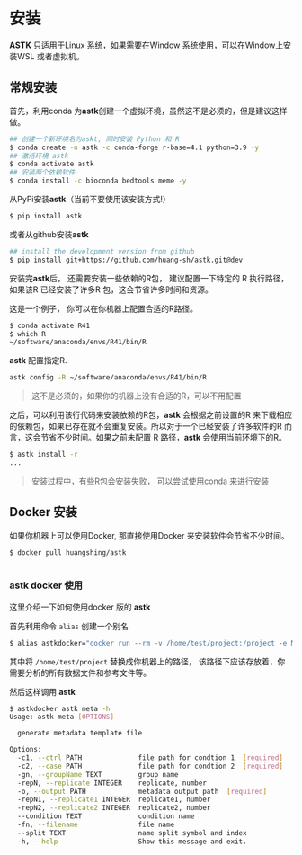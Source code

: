 # 安装

**ASTK** 只适用于Linux 系统，如果需要在Window 系统使用，可以在Window上安装WSL 或者虚拟机。

## 常规安装

首先，利用conda 为**astk**创建一个虚拟环境，虽然这不是必须的，但是建议这样做。

```bash
## 创建一个新环境名为askt, 同时安装 Python 和 R
$ conda create -n astk -c conda-forge r-base=4.1 python=3.9 -y
## 激活环境 astk
$ conda activate astk
## 安装两个依赖软件
$ conda install -c bioconda bedtools meme -y
```

从PyPi安装**astk**（当前不要使用该安装方式!）

```bash
$ pip install astk
```

或者从github安装**astk**

```bash
## install the development version from github
$ pip install git+https://github.com/huang-sh/astk.git@dev

```

安装完**astk**后， 还需要安装一些依赖的R包， 建议配置一下特定的 R 执行路径，如果该R 已经安装了许多R 包，这会节省许多时间和资源。

这是一个例子， 你可以在你机器上配置合适的R路径。

```bash
$ conda activate R41
$ which R
~/software/anaconda/envs/R41/bin/R
```

**astk** 配置指定R.

```bash
astk config -R ~/software/anaconda/envs/R41/bin/R
```

> 这不是必须的，如果你的机器上没有合适的R，可以不用配置

之后，可以利用该行代码来安装依赖的R包，**astk** 会根据之前设置的R 来下载相应的依赖包，如果已存在就不会重复安装。所以对于一个已经安装了许多软件的R 而言，这会节省不少时间。如果之前未配置 R 路径，**astk** 会使用当前环境下的R。

```bash
$ astk install -r 
...
```

> 安装过程中，有些R包会安装失败， 可以尝试使用conda 来进行安装

## Docker 安装

如果你机器上可以使用Docker, 那直接使用Docker 来安装软件会节省不少时间。

```bash
$ docker pull huangshing/astk
 
```

### astk docker 使用

这里介绍一下如何使用docker 版的 **astk**

首先利用命令 `alias` 创建一个别名

```bash
$ alias astkdocker="docker run --rm -v /home/test/project:/project -e MY_USER=$(id -u) huangshing/astk"
```

其中将 `/home/test/project` 替换成你机器上的路径， 该路径下应该存放着，你需要分析的所有数据文件和参考文件等。

然后这样调用 **astk**

```bash
$ astkdocker astk meta -h
Usage: astk meta [OPTIONS]

  generate metadata template file

Options:
  -c1, --ctrl PATH              file path for condtion 1  [required]
  -c2, --case PATH              file path for condtion 2  [required]
  -gn, --groupName TEXT         group name
  -repN, --replicate INTEGER    replicate, number
  -o, --output PATH             metadata output path  [required]
  -repN1, --replicate1 INTEGER  replicate1, number
  -repN2, --replicate2 INTEGER  replicate2, number
  --condition TEXT              condition name
  -fn, --filename               file name
  --split TEXT                  name split symbol and index
  -h, --help                    Show this message and exit.

```
